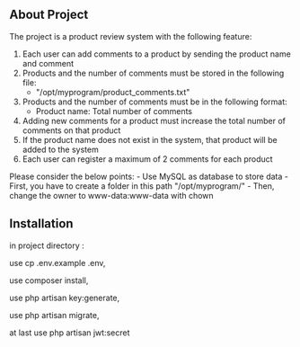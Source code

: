 
## About Project

The project is a product review system with the following feature:

1. Each user can add comments to a product by sending the product name and comment
2. Products and the number of comments must be stored in the following file:
    -  "/opt/myprogram/product_comments.txt"
3. Products and the number of comments must be in the following format:
    -  Product name: Total number of comments
4. Adding new comments for a product must increase the total number of comments on that product
5. If the product name does not exist in the system, that product will be added to the system
6. Each user can register a maximum of 2 comments for each product

Please consider the below points:
    -  Use MySQL as database to store data
    -  First, you have to create a folder in this path "/opt/myprogram/"
    -  Then, change the owner to www-data:www-data with chown

## Installation

in project directory :

use cp .env.example .env,

use composer install,

use php artisan key:generate,

use php artisan migrate,

at last use php artisan jwt:secret

